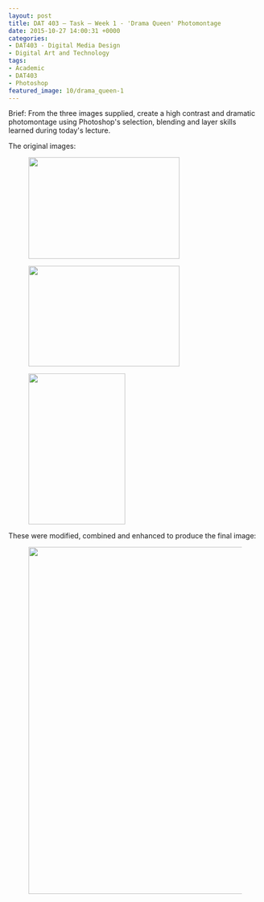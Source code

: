 ```yaml
---
layout: post
title: DAT 403 – Task – Week 1 - 'Drama Queen' Photomontage
date: 2015-10-27 14:00:31 +0000
categories:
- DAT403 - Digital Media Design
- Digital Art and Technology
tags:
- Academic
- DAT403
- Photoshop
featured_image: 10/drama_queen-1
---
```

Brief: From the three images supplied, create a high contrast and dramatic photomontage using Photoshop's selection, blending and layer skills learned during today's lecture.

The original images:

<div class="gallery">

<figure><a href="https://res.cloudinary.com/circleseven/image/upload/q_auto,f_auto/12/Background-1"><img src="https://res.cloudinary.com/circleseven/image/upload/q_auto,f_auto/12/Background-1" width="300" height="202" alt="" loading="lazy"></a></figure>
<figure><a href="https://res.cloudinary.com/circleseven/image/upload/q_auto,f_auto/12/Sky-1"><img src="https://res.cloudinary.com/circleseven/image/upload/q_auto,f_auto/12/Sky-1" width="300" height="200" alt="" loading="lazy"></a></figure>
<figure><a href="https://res.cloudinary.com/circleseven/image/upload/q_auto,f_auto/12/Model-1"><img src="https://res.cloudinary.com/circleseven/image/upload/q_auto,f_auto/12/Model-1" width="192" height="300" alt="" loading="lazy"></a></figure>

</div>

These were modified, combined and enhanced to produce the final image:

<figure><a href="https://res.cloudinary.com/circleseven/image/upload/q_auto,f_auto/12/drama_queen-1"><img src="https://res.cloudinary.com/circleseven/image/upload/q_auto,f_auto/12/drama_queen-1" width="1024" height="690" alt="" loading="lazy"></a></figure>
